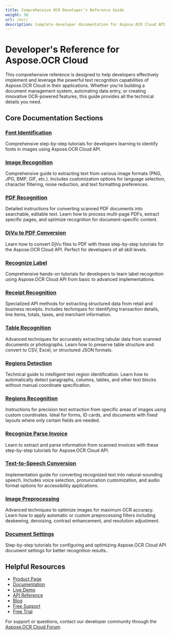 ```yaml
---
title: Comprehensive OCR Developer's Reference Guide
weight: 30
url: /ocr/
description: Complete developer documentation for Aspose.OCR Cloud API - learn implementation details, code examples, and best practices for text recognition in your applications.
---
```


# Developer's Reference for Aspose.OCR Cloud

This comprehensive reference is designed to help developers effectively implement and leverage the powerful text recognition capabilities of Aspose.OCR Cloud in their applications. Whether you're building a document management system, automating data entry, or creating innovative OCR-powered features, this guide provides all the technical details you need.

## Core Documentation Sections

### [Font Identification](/ocr/identify-fonts/)
Comprehensive step-by-step tutorials for developers learning to identify fonts in images using Aspose.OCR Cloud API.

### [Image Recognition](/ocr/recognize-image/)
Comprehensive guide to extracting text from various image formats (PNG, JPG, BMP, GIF, etc.). Includes customization options for language selection, character filtering, noise reduction, and text formatting preferences.

### [PDF Recognition](/ocr/recognize-pdf/)
Detailed instructions for converting scanned PDF documents into searchable, editable text. Learn how to process multi-page PDFs, extract specific pages, and optimize recognition for document-specific content.

### [DjVu to PDF Conversion](/ocr/djvu-to-pdf/)
Learn how to convert DjVu files to PDF with these step-by-step tutorials for the Aspose.OCR Cloud API. Perfect for developers of all skill levels.

### [Recognize Label](/ocr/recognize-label/)
Comprehensive hands-on tutorials for developers to learn label recognition using Aspose.OCR Cloud API from basic to advanced implementations.

### [Receipt Recognition](/ocr/recognize-receipt/)
Specialized API methods for extracting structured data from retail and business receipts. Includes techniques for identifying transaction details, line items, totals, taxes, and merchant information.

### [Table Recognition](/ocr/recognize-table/)
Advanced techniques for accurately extracting tabular data from scanned documents or photographs. Learn how to preserve table structure and convert to CSV, Excel, or structured JSON formats.

### [Regions Detection](/ocr/detect-regions/)
Technical guide to intelligent text region identification. Learn how to automatically detect paragraphs, columns, tables, and other text blocks without manual coordinate specification.

### [Regions Recognition](/ocr/recognize-regions/)
Instructions for precision text extraction from specific areas of images using custom coordinates. Ideal for forms, ID cards, and documents with fixed layouts where only certain fields are needed.

### [Recognize Parse Invoice](/ocr/recognize-parse-invoice/)
Learn to extract and parse information from scanned invoices with these step-by-step tutorials for Aspose.OCR Cloud API.

### [Text-to-Speech Conversion](/ocr/text-to-speech/)
Implementation guide for converting recognized text into natural-sounding speech. Includes voice selection, pronunciation customization, and audio format options for accessibility applications.

### [Image Preprocessing](/ocr/preprocess-image/)
Advanced techniques to optimize images for maximum OCR accuracy. Learn how to apply automatic or custom preprocessing filters including deskewing, denoising, contrast enhancement, and resolution adjustment.

### [Document Settings](/ocr/settings/)
Step-by-step tutorials for configuring and optimizing Aspose.OCR Cloud API document settings for better recognition results..

## Helpful Resources

- [Product Page](https://products.aspose.cloud/ocr/)
- [Documentation](https://docs.aspose.cloud/ocr/)
- [Live Demo](https://products.aspose.app/ocr/family)
- [API Reference](https://reference.aspose.cloud/ocr/)
- [Blog](https://blog.aspose.cloud/category/ocr/)
- [Free Support](https://forum.aspose.cloud/c/ocr/12/)
- [Free Trial](https://dashboard.aspose.cloud/#/apps)

For support or questions, contact our developer community through the [Aspose.OCR Cloud Forum](https://forum.aspose.cloud/c/ocr/11).
